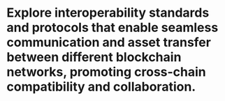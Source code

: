# Explore interoperability standards and protocols that enable seamless communication and asset transfer between different blockchain networks, promoting cross-chain compatibility and collaboration.

